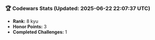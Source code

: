 ### 🏆 Codewars Stats (Updated: 2025-06-22 22:07:37 UTC)

- **Rank:** 8 kyu
- **Honor Points:** 3
- **Completed Challenges:** 1
